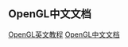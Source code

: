 ## OpenGL中文文档
[OpenGL英文教程](https://learnopengl.com/)
[OpenGL中文文档](https://learnopengl-cn.github.io/)